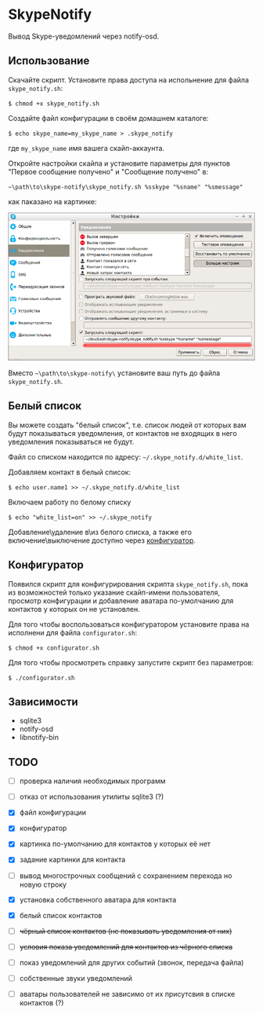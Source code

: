 # SkypeNotify

Вывод Skype-уведомлений через notify-osd.

## Использование

Скачайте скрипт. Установите права доступа на испольнение для файла `skype_notify.sh`:

``` shell
$ chmod +x skype_notify.sh
```

Создайте файл конфигурации в своём домашнем каталоге:

``` shell
$ echo skype_name=my_skype_name > .skype_notify
```

где `my_skype_name` имя вашега скайп-аккаунта.

Откройте настройки скайпа и установите параметры для пунктов
"Первое сообщение получено" и "Сообщение получено" в:

``` shell
~\path\to\skype-notify\skype_notify.sh %sskype "%sname" "%smessage"
```

как паказано на картинке:

![Окно настроек уведомлений](./найстройка_скайпа.png)

Вместо `~\path\to\skype-notify\` установите ваш путь до файла `skype_notify.sh`.

## Белый список

Вы можете создать "белый список", т.е. список людей от которых вам будут показываться уведомления, от контактов не входящих в него уведомления показываться не будут.

Файл со списком находится по адресу: `~/.skype_notify.d/white_list`.

Добавляем контакт в белый список:

``` shell
$ echo user.name1 >> ~/.skype_notify.d/white_list
```

Включаем работу по белому списку

``` shell
$ echo "white_list=on" >> ~/.skype_notify
```

Добавление\удаление в\из белого списка, а также его включение\выключение
доступно через [конфигуратор](#Конфигуратор).

## Конфигуратор

Появился скрипт для конфигурирования скрипта `skype_notify.sh`, пока из возможностей только указание
скайп-имени пользователя, просмотр конфигурации и добавление аватара по-умолчанию для контактов у которых
он не установлен.

Для того чтобы воспользоваться конфигуратором установите права на исполнени для файла `configurator.sh`:

``` shell
$ chmod +x configurator.sh
```

Для того чтобы просмотреть справку запустите скрипт без параметров:

``` shell
$ ./configurator.sh
```

## Зависимости

 - sqlite3
 - notify-osd
 - libnotify-bin

## TODO

 - [ ] проверка наличия необходимых программ
 - [ ] отказ от использования утилиты sqlite3 (?)
 - [x] файл конфигурации
 - [x] конфигуратор
 - [x] картинка по-умолчанию для контактов у которых её нет
 - [x] задание картинки для контакта
 - [ ] вывод многострочных сообщений с сохранением перехода но новую строку
 - [x] установка собственного аватара для контакта
 - [x] белый список контактов
 - [ ] ~~чёрный список контактов (не показывать уведомления от них)~~
 - [ ] ~~условия показа уведомлений для контактов из чёрного списка~~
 - [ ] показ уведомлений для других событий (звонок, передача файла)
 - [ ] собственные звуки уведомлений
 - [ ] аватары пользователей не зависимо от их присутсвия в списке контактов (?)

